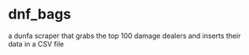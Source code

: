 # dnf_bags
a dunfa scraper that grabs the top 100 damage dealers and inserts their data in a CSV file
